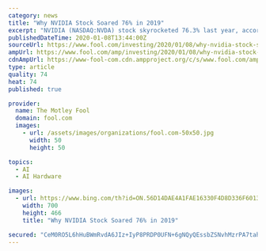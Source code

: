```yaml
---
category: news
title: "Why NVIDIA Stock Soared 76% in 2019"
excerpt: "NVIDIA (NASDAQ:NVDA) stock skyrocketed 76.3% last year, according to data from S&P Global Market Intelligence. Including dividends, the graphics-processing unit (GPU) specialist and artificial intelligence (AI) leader returned 76.9%. For context, the S&P 500 returned 31.5% in 2019. This tech stock has made a commendable comeback after losing ..."
publishedDateTime: 2020-01-08T13:44:00Z
sourceUrl: https://www.fool.com/investing/2020/01/08/why-nvidia-stock-soared-76-in-2019.aspx
ampUrl: https://www.fool.com/amp/investing/2020/01/08/why-nvidia-stock-soared-76-in-2019.aspx
cdnAmpUrl: https://www-fool-com.cdn.ampproject.org/c/s/www.fool.com/amp/investing/2020/01/08/why-nvidia-stock-soared-76-in-2019.aspx
type: article
quality: 74
heat: 74
published: true

provider:
  name: The Motley Fool
  domain: fool.com
  images:
    - url: /assets/images/organizations/fool.com-50x50.jpg
      width: 50
      height: 50

topics:
  - AI
  - AI Hardware

images:
  - url: https://www.bing.com/th?id=ON.56D14DAE4A1FAE16330F4D8D336F6013
    width: 700
    height: 466
    title: "Why NVIDIA Stock Soared 76% in 2019"

secured: "CeM0RO5L6hHuBWmRvdA6JIz+IyP8PRDP0UFN+6gNQyQEssbZSNvhMzrPA7tah6PFOBmnuA0VKL+8xtEbg8rwrQsxu5qiySTQMQlXvMWXF0WHquYWmz598skpU8CWoD1xW/oCYFTYmS2A07jJvFxcwJ96qp3FZ61/IDWFjYjSIJQSX6sR0b/EWkpW8XsQmX9nNsLGg2MQs0oXQt/ygO138qCsU5eo7ILfk2ulc7oCNfosLHMPNlMLQYA58AszqHYeAvESnAkIapcaSlwHL4n35w==;aUQyYqUDmkaz3vpJxxWJcg=="
---
```


